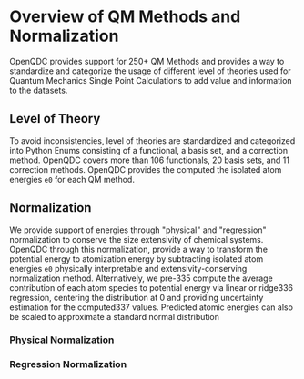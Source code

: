 # Overview of QM Methods and Normalization

OpenQDC provides support for 250+ QM Methods and provides a way to standardize and categorize
the usage of different level of theories used for Quantum Mechanics Single Point Calculations 
to add value and information to the datasets.

## Level of Theory

To avoid inconsistencies, level of theories are standardized and categorized into Python Enums
consisting of a functional, a basis set, and a correction method.
OpenQDC covers more than 106 functionals, 20 basis sets, and 11
correction methods.
OpenQDC provides the computed the isolated atom energies `e0` for each QM method.


## Normalization


We provide support of energies through "physical" and "regression" normalization to conserve the size extensivity of chemical systems.
OpenQDC through this normalization, provide a way to transform the potential energy to atomization energy by subtracting isolated atom energies `e0` 
physically interpretable and extensivity-conserving normalization method. Alternatively, we pre-335
compute the average contribution of each atom species to potential energy via linear or ridge336
regression, centering the distribution at 0 and providing uncertainty estimation for the computed337
values. Predicted atomic energies can also be scaled to approximate a standard normal distribution

### Physical Normalization



### Regression Normalization


